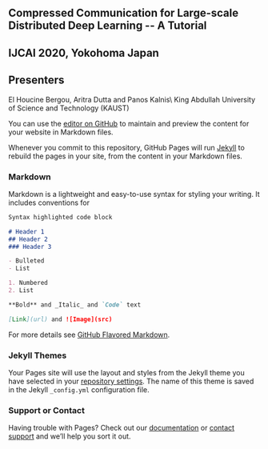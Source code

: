 ## Compressed Communication for Large-scale Distributed Deep Learning -- A Tutorial
## IJCAI 2020, Yokohoma Japan

## Presenters 

El Houcine Bergou, Aritra Dutta and Panos Kalnis\\
King Abdullah University of Science and Technology (KAUST)

You can use the [editor on GitHub](https://github.com/aritra-dutta/Compressed-Communication-for-Large-scale-Distributed-Deep-Learning-----A-Tutorial/edit/master/README.md) to maintain and preview the content for your website in Markdown files.

Whenever you commit to this repository, GitHub Pages will run [Jekyll](https://jekyllrb.com/) to rebuild the pages in your site, from the content in your Markdown files.

### Markdown

Markdown is a lightweight and easy-to-use syntax for styling your writing. It includes conventions for

```markdown
Syntax highlighted code block

# Header 1
## Header 2
### Header 3

- Bulleted
- List

1. Numbered
2. List

**Bold** and _Italic_ and `Code` text

[Link](url) and ![Image](src)
```

For more details see [GitHub Flavored Markdown](https://guides.github.com/features/mastering-markdown/).

### Jekyll Themes

Your Pages site will use the layout and styles from the Jekyll theme you have selected in your [repository settings](https://github.com/aritra-dutta/Compressed-Communication-for-Large-scale-Distributed-Deep-Learning-----A-Tutorial/settings). The name of this theme is saved in the Jekyll `_config.yml` configuration file.

### Support or Contact

Having trouble with Pages? Check out our [documentation](https://help.github.com/categories/github-pages-basics/) or [contact support](https://github.com/contact) and we’ll help you sort it out.
